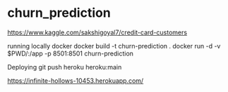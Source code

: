 # churn_prediction

https://www.kaggle.com/sakshigoyal7/credit-card-customers

running locally
docker
docker build -t churn-prediction .
docker run -d -v $PWD/:/app -p 8501:8501 churn-prediction

Deploying
git push heroku heroku:main

https://infinite-hollows-10453.herokuapp.com/
